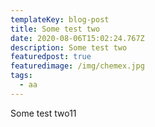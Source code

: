 ```yaml
---
templateKey: blog-post
title: Some test two
date: 2020-08-06T15:02:24.767Z
description: Some test two
featuredpost: true
featuredimage: /img/chemex.jpg
tags:
  - aa
---
```

Some test two11